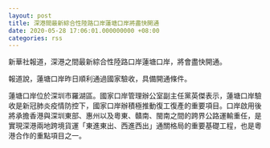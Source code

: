 ```yaml
---
layout: post
title: 深港間最新綜合性陸路口岸蓮塘口岸將盡快開通
date: 2020-05-28 17:06:01.000000000 +08:00
categories: rss
---
```


新華社報道，深港之間最新綜合性陸路口岸蓮塘口岸，將會盡快開通。

報道說，蓮塘口岸昨日順利通過國家驗收，具備開通條件。

蓮塘口岸位於深圳市羅湖區。國家口岸管理辦公室副主任黨英傑表示，蓮塘口岸驗收是新冠肺炎疫情防控下，國家口岸辦積極推動復工復產的重要項目。口岸啟用後將承擔香港與深圳東部、惠州以及粵東、贛南、閩南之間的跨界公路運輸重任，是實現深港兩地跨境貨運「東進東出、西進西出」通關格局的重要基礎工程，也是粵港合作的重點項目之一。
